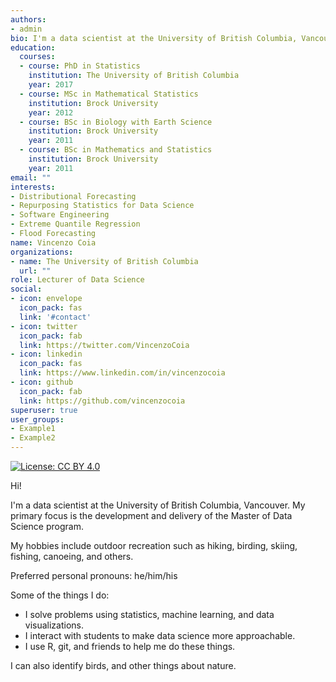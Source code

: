 ```yaml
---
authors:
- admin
bio: I'm a data scientist at the University of British Columbia, Vancouver. 
education:
  courses:
  - course: PhD in Statistics
    institution: The University of British Columbia
    year: 2017
  - course: MSc in Mathematical Statistics
    institution: Brock University
    year: 2012
  - course: BSc in Biology with Earth Science
    institution: Brock University
    year: 2011
  - course: BSc in Mathematics and Statistics
    institution: Brock University
    year: 2011
email: ""
interests:
- Distributional Forecasting
- Repurposing Statistics for Data Science
- Software Engineering
- Extreme Quantile Regression
- Flood Forecasting
name: Vincenzo Coia
organizations:
- name: The University of British Columbia
  url: ""
role: Lecturer of Data Science
social:
- icon: envelope
  icon_pack: fas
  link: '#contact'
- icon: twitter
  icon_pack: fab
  link: https://twitter.com/VincenzoCoia
- icon: linkedin
  icon_pack: fas
  link: https://www.linkedin.com/in/vincenzocoia
- icon: github
  icon_pack: fab
  link: https://github.com/vincenzocoia
superuser: true
user_groups:
- Example1
- Example2
---
```


[![License: CC BY 4.0](https://img.shields.io/badge/License-CC%20BY%204.0-lightgrey.svg)](https://creativecommons.org/licenses/by/4.0/)

Hi!

I'm a data scientist at the University of British Columbia, Vancouver. My primary focus is the development and delivery of the Master of Data Science program. 

My hobbies include outdoor recreation such as hiking, birding, skiing, fishing, canoeing, and others. 

Preferred personal pronouns: he/him/his

Some of the things I do:

- I solve problems using statistics, machine learning, and data visualizations.
- I interact with students to make data science more approachable.
- I use R, git, and friends to help me do these things. 

I can also identify birds, and other things about nature.
